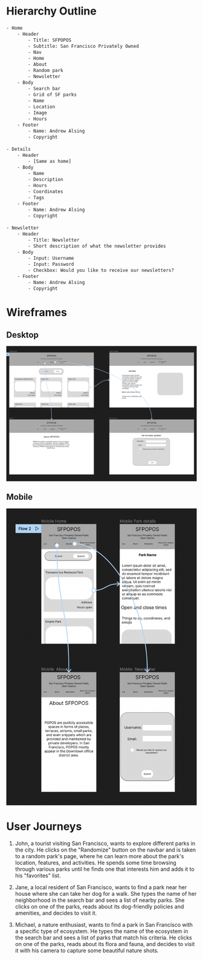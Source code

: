 # Hierarchy Outline
    - Home
        - Header
            - Title: SFPOPOS
            - Subtitle: San Francisco Privately Owned 
            - Nav
            - Home
            - About 
            - Random park
            - Newsletter
        - Body
            - Search bar
            - Grid of SF parks
            - Name
            - Location
            - Image
            - Hours
        - Footer
            - Name: Andrew Alsing
            - Copyright

    - Details
        - Header
            - [Same as home]
        - Body
            - Name
            - Description
            - Hours
            - Coordinates
            - Tags
        - Footer
            - Name: Andrew Alsing
            - Copyright

    - Newsletter
        - Header
            - Title: Newsletter
            - Short description of what the newsletter provides
        - Body
            - Input: Username
            - Input: Password
            - Checkbox: Would you like to receive our newsletters?
        - Footer
            - Name: Andrew Alsing
            - Copyright

# Wireframes
## Desktop
<img src="https://github.com/Andrew32A/ACS-2330-wireframes/blob/main/images/desktop.png" align="center">

## Mobile
<img src="https://github.com/Andrew32A/ACS-2330-wireframes/blob/main/images/mobile.png" align="center">

# User Journeys
1. John, a tourist visiting San Francisco, wants to explore different parks in the city. He clicks on the "Randomize" button on the navbar and is taken to a random park's page, where he can learn more about the park's location, features, and activities. He spends some time browsing through various parks until he finds one that interests him and adds it to his "favorites" list.

2. Jane, a local resident of San Francisco, wants to find a park near her house where she can take her dog for a walk. She types the name of her neighborhood in the search bar and sees a list of nearby parks. She clicks on one of the parks, reads about its dog-friendly policies and amenities, and decides to visit it.

3. Michael, a nature enthusiast, wants to find a park in San Francisco with a specific type of ecosystem. He types the name of the ecosystem in the search bar and sees a list of parks that match his criteria. He clicks on one of the parks, reads about its flora and fauna, and decides to visit it with his camera to capture some beautiful nature shots.
